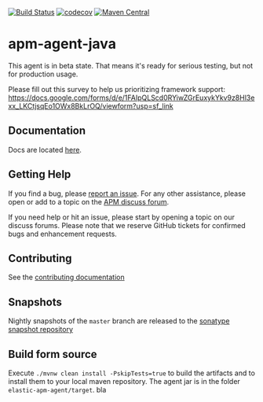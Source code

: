 [![Build Status](https://apm-ci.elastic.co/job/elastic+apm-agent-java+master/badge/icon)](https://apm-ci.elastic.co/job/elastic+apm-agent-java+master/)
[![codecov](https://codecov.io/gh/elastic/apm-agent-java/branch/master/graph/badge.svg)](https://codecov.io/gh/elastic/apm-agent-java)
[![Maven Central](https://img.shields.io/maven-central/v/co.elastic.apm/apm-agent-api.svg)](http://search.maven.org/#search%7Cga%7C1%7Cg%3A%22co.elastic.apm%22%20AND%20a%3A%22apm-agent-api%22)

# apm-agent-java

This agent is in beta state. That means it's ready for serious testing, but not for production usage. 

Please fill out this survey to help us prioritizing framework support: https://docs.google.com/forms/d/e/1FAIpQLScd0RYiwZGrEuxykYkv9z8Hl3exx_LKCtjsqEo1OWx8BkLrOQ/viewform?usp=sf_link

## Documentation

Docs are located [here](https://www.elastic.co/guide/en/apm/agent/java/current/index.html).

## Getting Help

If you find a bug,
please [report an issue](https://github.com/elastic/apm-agent-java/issues/new).
For any other assistance,
please open or add to a topic on the [APM discuss forum](https://discuss.elastic.co/c/apm).

If you need help or hit an issue,
please start by opening a topic on our discuss forums.
Please note that we reserve GitHub tickets for confirmed bugs and enhancement requests.

## Contributing

See the [contributing documentation](CONTRIBUTING.md)

## Snapshots

Nightly snapshots of the `master` branch are released to the
[sonatype snapshot repository](https://oss.sonatype.org/content/repositories/snapshots/co/elastic/apm/)

## Build form source

Execute `./mvnw clean install -PskipTests=true` to build the artifacts and to install them to your local maven repository.
The agent jar is in the folder `elastic-apm-agent/target`.
bla

